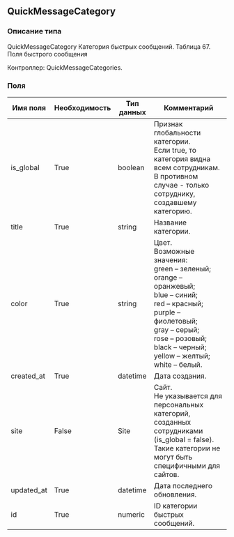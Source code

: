 
## QuickMessageCategory

### Описание типа
QuickMessageCategory
Категория быстрых сообщений.
Таблица 67. Поля быстрого сообщения

Контроллер: QuickMessageCategories.

### Поля

| Имя поля | Необходимость | Тип данных | Комментарий |
|---|---|---|---|
|is_global|True|boolean|Признак глобальности категории.<br/>Если true, то категория видна всем сотрудникам. В противном случае - только сотруднику, создавшему категорию.<br/>|
|title|True|string|Название категории.<br/>|
|color|True|string|Цвет.<br/>Возможные значения:<br/>green – зеленый;<br/>orange – оранжевый;<br/>blue – синий;<br/>red – красный;<br/>purple – фиолетовый;<br/>gray – серый;<br/>rose – розовый;<br/>black – черный;<br/>yellow – желтый;<br/>white – белый.<br/>|
|created_at|True|datetime|Дата создания.<br/>|
|site|False|Site|Сайт.<br/>Не указывается для персональных категорий, созданных сотрудниками (is_global = false). Такие категории не могут быть специфичными для сайтов.<br/>|
|updated_at|True|datetime|Дата последнего обновления.<br/>|
|id|True|numeric|ID категории быстрых сообщений.<br/>|
